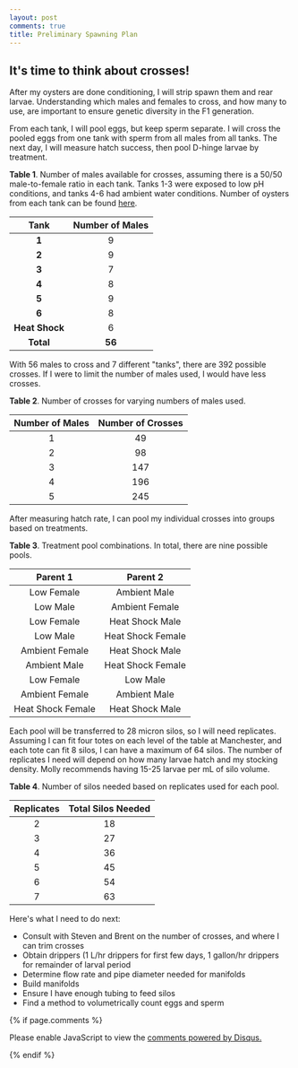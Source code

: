 ```yaml
---
layout: post
comments: true
title: Preliminary Spawning Plan
---
```


## It's time to think about crosses!

After my oysters are done conditioning, I will strip spawn them and rear larvae. Understanding which males and females to cross, and how many to use, are important to ensure genetic diversity in the F1 generation.

From each tank, I will pool eggs, but keep sperm separate. I will cross the pooled eggs from one tank with sperm from all males from all tanks. The next day, I will measure hatch success, then pool D-hinge larvae by treatment.

**Table 1**. Number of males available for crosses, assuming there is a 50/50 male-to-female ratio in each tank. Tanks 1-3 were exposed to low pH conditions, and tanks 4-6 had ambient water conditions. Number of oysters from each tank can be found [here](https://yaaminiv.github.io/Manchester-Conditioning-Update2/). 

|    **Tank**    | **Number of Males** |
|:--------------:|:-------------------:|
|      **1**     |          9          |
|      **2**     |          9          |
|      **3**     |          7          |
|      **4**     |          8          |
|      **5**     |          9          |
|      **6**     |          8          |
| **Heat Shock** |          6          |
|    **Total**   |        **56**       |

With 56 males to cross and 7 different "tanks", there are 392 possible crosses. If I were to limit the number of males used, I would have less crosses.

**Table 2**. Number of crosses for varying numbers of males used.

| **Number of Males** | **Number of Crosses** |
|:-------------------:|:---------------------:|
|          1          |           49          |
|          2          |           98          |
|          3          |          147          |
|          4          |          196          |
|          5          |          245          |

After measuring hatch rate, I can pool my individual crosses into groups based on treatments.

**Table 3**. Treatment pool combinations. In total, there are nine possible pools.

|    **Parent 1**   |    **Parent 2**   |
|:-----------------:|:-----------------:|
|     Low Female    |    Ambient Male   |
|      Low Male     |   Ambient Female  |
|     Low Female    |  Heat Shock Male  |
|      Low Male     | Heat Shock Female |
|   Ambient Female  |  Heat Shock Male  |
|    Ambient Male   | Heat Shock Female |
|     Low Female    |      Low Male     |
|   Ambient Female  |    Ambient Male   |
| Heat Shock Female |  Heat Shock Male  |

Each pool will be transferred to 28 micron silos, so I will need replicates. Assuming I can fit four totes on each level of the table at Manchester, and each tote can fit 8 silos, I can have a maximum of 64 silos. The number of replicates I need will depend on how many larvae hatch and my stocking density. Molly recommends having 15-25 larvae per mL of silo volume.

**Table 4**. Number of silos needed based on replicates used for each pool.

| **Replicates** | **Total Silos Needed** |
|:--------------:|:----------------------:|
|        2       |           18           |
|        3       |           27           |
|        4       |           36           |
|        5       |           45           |
|        6       |           54           |
|        7       |           63           |

Here's what I need to do next:

- Consult with Steven and Brent on the number of crosses, and where I can trim crosses
- Obtain drippers (1 L/hr drippers for first few days, 1 gallon/hr drippers for remainder of larval period
- Determine flow rate and pipe diameter needed for manifolds
- Build manifolds
- Ensure I have enough tubing to feed silos
- Find a method to volumetrically count eggs and sperm

{% if page.comments %}

<div id="disqus_thread"></div>
<script>

/**
*  RECOMMENDED CONFIGURATION VARIABLES: EDIT AND UNCOMMENT THE SECTION BELOW TO INSERT DYNAMIC VALUES FROM YOUR PLATFORM OR CMS.
*  LEARN WHY DEFINING THESE VARIABLES IS IMPORTANT: https://disqus.com/admin/universalcode/#configuration-variables*/
/*
var disqus_config = function () {
this.page.url = PAGE_URL;  // Replace PAGE_URL with your page's canonical URL variable
this.page.identifier = PAGE_IDENTIFIER; // Replace PAGE_IDENTIFIER with your page's unique identifier variable
};
*/
(function() { // DON'T EDIT BELOW THIS LINE
var d = document, s = d.createElement('script');
s.src = 'https://the-responsible-grad-student.disqus.com/embed.js';
s.setAttribute('data-timestamp', +new Date());
(d.head || d.body).appendChild(s);
})();
</script>
<noscript>Please enable JavaScript to view the <a href="https://disqus.com/?ref_noscript">comments powered by Disqus.</a></noscript>

{% endif %}

<script id="dsq-count-scr" src="//the-responsible-grad-student.disqus.com/count.js" async></script>
